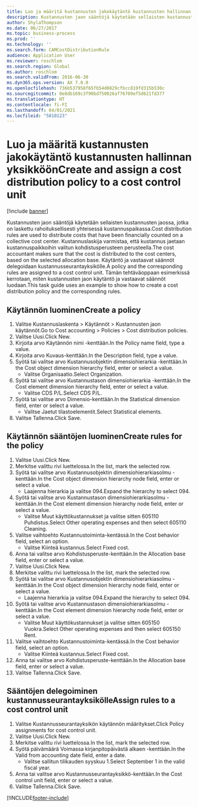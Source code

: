 ```yaml
---
title: Luo ja määritä kustannusten jakokäytäntö kustannusten hallinnan yksikköön
description: Kustannusten jaon sääntöjä käytetään sellaisten kustannusten jaossa, jotka on laskettu rahoituksellisesti yhteisessä kustannuspaikassa.
author: ShylaThompson
ms.date: 06/27/2017
ms.topic: business-process
ms.prod: ''
ms.technology: ''
ms.search.form: CAMCostDistributionRule
audience: Application User
ms.reviewer: roschlom
ms.search.region: Global
ms.author: roschlom
ms.search.validFrom: 2016-06-30
ms.dyn365.ops.version: AX 7.0.0
ms.openlocfilehash: 736b537958f65fb54d0829cfbcc819fd315b530c
ms.sourcegitcommit: 0e8db169c3f90bd750826af76709ef5d621fd377
ms.translationtype: HT
ms.contentlocale: fi-FI
ms.lasthandoff: 04/01/2021
ms.locfileid: "5810123"
---
```

# <a name="create-and-assign-a-cost-distribution-policy-to-a-cost-control-unit"></a><span data-ttu-id="5da01-103">Luo ja määritä kustannusten jakokäytäntö kustannusten hallinnan yksikköön</span><span class="sxs-lookup"><span data-stu-id="5da01-103">Create and assign a cost distribution policy to a cost control unit</span></span>

[!include [banner](../../includes/banner.md)]

<span data-ttu-id="5da01-104">Kustannusten jaon sääntöjä käytetään sellaisten kustannusten jaossa, jotka on laskettu rahoituksellisesti yhteisessä kustannuspaikassa.</span><span class="sxs-lookup"><span data-stu-id="5da01-104">Cost distribution rules are used to distribute costs that have been financially counted on a collective cost center.</span></span> <span data-ttu-id="5da01-105">Kustannuslaskija varmistaa, että kustannus jaetaan kustannuspaikkoihin valitun kohdistusperusteen perusteella.</span><span class="sxs-lookup"><span data-stu-id="5da01-105">The cost accountant makes sure that the cost is distributed to the cost centers, based on the selected allocation base.</span></span> <span data-ttu-id="5da01-106">Käytäntö ja vastaavat säännöt delegoidaan kustannusseurantayksikölle.</span><span class="sxs-lookup"><span data-stu-id="5da01-106">A policy and the corresponding rules are assigned to a cost control unit.</span></span> <span data-ttu-id="5da01-107">Tämän tehtäväoppaan esimerkissä kerrotaan, miten kustannusten jaon käytäntö ja vastaavat säännöt luodaan.</span><span class="sxs-lookup"><span data-stu-id="5da01-107">This task guide uses an example to show how to create a cost distribution policy and the corresponding rules.</span></span>


## <a name="create-a-policy"></a><span data-ttu-id="5da01-108">Käytännön luominen</span><span class="sxs-lookup"><span data-stu-id="5da01-108">Create a policy</span></span>
1. <span data-ttu-id="5da01-109">Valitse Kustannuslaskenta > Käytännöt > Kustannusten jaon käytännöt.</span><span class="sxs-lookup"><span data-stu-id="5da01-109">Go to Cost accounting > Policies > Cost distribution policies.</span></span>
2. <span data-ttu-id="5da01-110">Valitse Uusi.</span><span class="sxs-lookup"><span data-stu-id="5da01-110">Click New.</span></span>
3. <span data-ttu-id="5da01-111">Kirjoita arvo Käytännön nimi -kenttään.</span><span class="sxs-lookup"><span data-stu-id="5da01-111">In the Policy name field, type a value.</span></span>
4. <span data-ttu-id="5da01-112">Kirjoita arvo Kuvaus-kenttään.</span><span class="sxs-lookup"><span data-stu-id="5da01-112">In the Description field, type a value.</span></span>
5. <span data-ttu-id="5da01-113">Syötä tai valitse arvo Kustannusobjektin dimensiohierarkia -kenttään.</span><span class="sxs-lookup"><span data-stu-id="5da01-113">In the Cost object dimension hierarchy field, enter or select a value.</span></span>
    * <span data-ttu-id="5da01-114">Valitse Organisaatio.</span><span class="sxs-lookup"><span data-stu-id="5da01-114">Select Organization.</span></span>  
6. <span data-ttu-id="5da01-115">Syötä tai valitse arvo Kustannustason dimensiohierarkia -kenttään.</span><span class="sxs-lookup"><span data-stu-id="5da01-115">In the Cost element dimension hierarchy field, enter or select a value.</span></span>
    * <span data-ttu-id="5da01-116">Valitse CDS P/L.</span><span class="sxs-lookup"><span data-stu-id="5da01-116">Select CDS P/L.</span></span>  
7. <span data-ttu-id="5da01-117">Syötä tai valitse arvo Dimensio-kenttään.</span><span class="sxs-lookup"><span data-stu-id="5da01-117">In the Statistical dimension field, enter or select a value.</span></span>
    * <span data-ttu-id="5da01-118">Valitse Jaetut tilastoelementit.</span><span class="sxs-lookup"><span data-stu-id="5da01-118">Select Statistical elements.</span></span>  
8. <span data-ttu-id="5da01-119">Valitse Tallenna.</span><span class="sxs-lookup"><span data-stu-id="5da01-119">Click Save.</span></span>

## <a name="create-rules-for-the-policy"></a><span data-ttu-id="5da01-120">Käytännön sääntöjen luominen</span><span class="sxs-lookup"><span data-stu-id="5da01-120">Create rules for the policy</span></span>
1. <span data-ttu-id="5da01-121">Valitse Uusi.</span><span class="sxs-lookup"><span data-stu-id="5da01-121">Click New.</span></span>
2. <span data-ttu-id="5da01-122">Merkitse valittu rivi luettelossa.</span><span class="sxs-lookup"><span data-stu-id="5da01-122">In the list, mark the selected row.</span></span>
3. <span data-ttu-id="5da01-123">Syötä tai valitse arvo Kustannusobjektin dimensiohierarkiasolmu -kenttään.</span><span class="sxs-lookup"><span data-stu-id="5da01-123">In the Cost object dimension hierarchy node field, enter or select a value.</span></span>
    * <span data-ttu-id="5da01-124">Laajenna hierarkia ja valitse 094.</span><span class="sxs-lookup"><span data-stu-id="5da01-124">Expand the hierarchy to select 094.</span></span>  
4. <span data-ttu-id="5da01-125">Syötä tai valitse arvo Kustannustason dimensiohierarkiasolmu -kenttään.</span><span class="sxs-lookup"><span data-stu-id="5da01-125">In the Cost element dimension hierarchy node field, enter or select a value.</span></span>
    * <span data-ttu-id="5da01-126">Valitse Muut käyttökustannukset ja valitse sitten 605110 Puhdistus.</span><span class="sxs-lookup"><span data-stu-id="5da01-126">Select Other operating expenses and then select 605110 Cleaning.</span></span>  
5. <span data-ttu-id="5da01-127">Valitse vaihtoehto Kustannustoiminta-kentässä.</span><span class="sxs-lookup"><span data-stu-id="5da01-127">In the Cost behavior field, select an option.</span></span>
    * <span data-ttu-id="5da01-128">Valitse Kiinteä kustannus.</span><span class="sxs-lookup"><span data-stu-id="5da01-128">Select Fixed cost.</span></span>  
6. <span data-ttu-id="5da01-129">Anna tai valitse arvo Kohdistusperuste-kenttään.</span><span class="sxs-lookup"><span data-stu-id="5da01-129">In the Allocation base field, enter or select a value.</span></span>
7. <span data-ttu-id="5da01-130">Valitse Uusi.</span><span class="sxs-lookup"><span data-stu-id="5da01-130">Click New.</span></span>
8. <span data-ttu-id="5da01-131">Merkitse valittu rivi luettelossa.</span><span class="sxs-lookup"><span data-stu-id="5da01-131">In the list, mark the selected row.</span></span>
9. <span data-ttu-id="5da01-132">Syötä tai valitse arvo Kustannusobjektin dimensiohierarkiasolmu -kenttään.</span><span class="sxs-lookup"><span data-stu-id="5da01-132">In the Cost object dimension hierarchy node field, enter or select a value.</span></span>
    * <span data-ttu-id="5da01-133">Laajenna hierarkia ja valitse 094.</span><span class="sxs-lookup"><span data-stu-id="5da01-133">Expand the hierarchy to select 094.</span></span>  
10. <span data-ttu-id="5da01-134">Syötä tai valitse arvo Kustannustason dimensiohierarkiasolmu -kenttään.</span><span class="sxs-lookup"><span data-stu-id="5da01-134">In the Cost element dimension hierarchy node field, enter or select a value.</span></span>
    * <span data-ttu-id="5da01-135">Valitse Muut käyttökustannukset ja valitse sitten 605150 Vuokra.</span><span class="sxs-lookup"><span data-stu-id="5da01-135">Select Other operating expenses and then select 605150 Rent.</span></span>  
11. <span data-ttu-id="5da01-136">Valitse vaihtoehto Kustannustoiminta-kentässä.</span><span class="sxs-lookup"><span data-stu-id="5da01-136">In the Cost behavior field, select an option.</span></span>
    * <span data-ttu-id="5da01-137">Valitse Kiinteä kustannus.</span><span class="sxs-lookup"><span data-stu-id="5da01-137">Select Fixed cost.</span></span>  
12. <span data-ttu-id="5da01-138">Anna tai valitse arvo Kohdistusperuste-kenttään.</span><span class="sxs-lookup"><span data-stu-id="5da01-138">In the Allocation base field, enter or select a value.</span></span>
13. <span data-ttu-id="5da01-139">Valitse Tallenna.</span><span class="sxs-lookup"><span data-stu-id="5da01-139">Click Save.</span></span>

## <a name="assign-rules-to-a-cost-control-unit"></a><span data-ttu-id="5da01-140">Sääntöjen delegoiminen kustannusseurantayksikölle</span><span class="sxs-lookup"><span data-stu-id="5da01-140">Assign rules to a cost control unit</span></span>
1. <span data-ttu-id="5da01-141">Valitse Kustannusseurantayksikön käytännön määritykset.</span><span class="sxs-lookup"><span data-stu-id="5da01-141">Click Policy assignments for cost control unit.</span></span>
2. <span data-ttu-id="5da01-142">Valitse Uusi.</span><span class="sxs-lookup"><span data-stu-id="5da01-142">Click New.</span></span>
3. <span data-ttu-id="5da01-143">Merkitse valittu rivi luettelossa.</span><span class="sxs-lookup"><span data-stu-id="5da01-143">In the list, mark the selected row.</span></span>
4. <span data-ttu-id="5da01-144">Syötä päivämäärä Voimassa kirjanpitopäivästä alkaen -kenttään.</span><span class="sxs-lookup"><span data-stu-id="5da01-144">In the Valid from accounting date field, enter a date.</span></span>
    * <span data-ttu-id="5da01-145">Valitse sallitun tilikauden syyskuu 1.</span><span class="sxs-lookup"><span data-stu-id="5da01-145">Select September 1 in the valid fiscal year.</span></span>  
5. <span data-ttu-id="5da01-146">Anna tai valitse arvo Kustannusseurantayksikkö-kenttään.</span><span class="sxs-lookup"><span data-stu-id="5da01-146">In the Cost control unit field, enter or select a value.</span></span>
6. <span data-ttu-id="5da01-147">Valitse Tallenna.</span><span class="sxs-lookup"><span data-stu-id="5da01-147">Click Save.</span></span>



[!INCLUDE[footer-include](../../../includes/footer-banner.md)]
